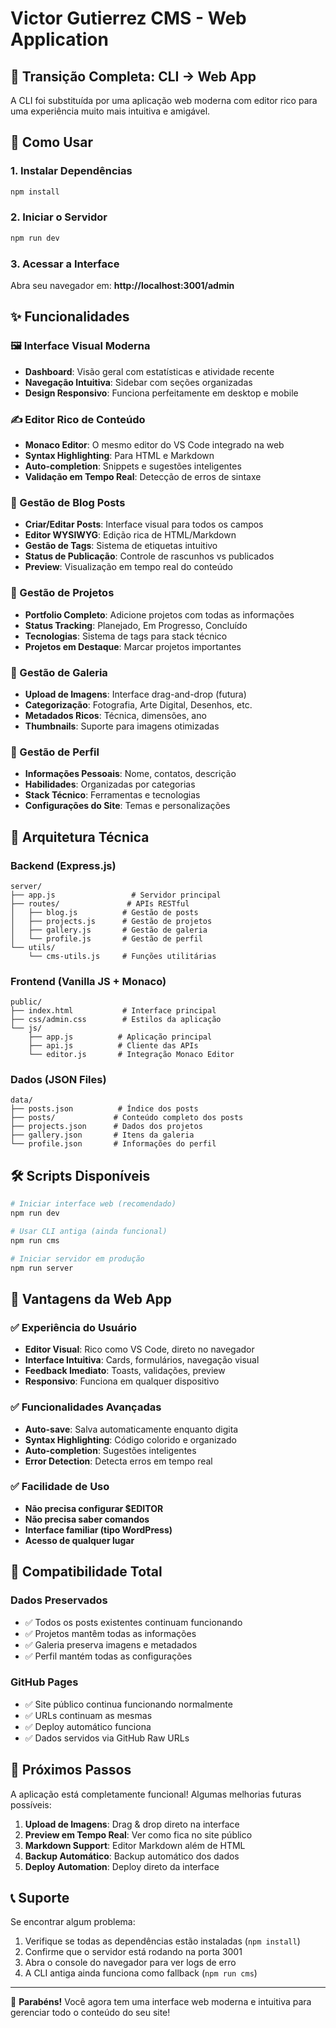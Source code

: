 # Victor Gutierrez CMS - Web Application

## 🎉 Transição Completa: CLI → Web App

A CLI foi substituída por uma aplicação web moderna com editor rico para uma experiência muito mais intuitiva e amigável.

## 🚀 Como Usar

### 1. Instalar Dependências
```bash
npm install
```

### 2. Iniciar o Servidor
```bash
npm run dev
```

### 3. Acessar a Interface
Abra seu navegador em: **http://localhost:3001/admin**

## ✨ Funcionalidades

### 🖼️ Interface Visual Moderna
- **Dashboard**: Visão geral com estatísticas e atividade recente
- **Navegação Intuitiva**: Sidebar com seções organizadas
- **Design Responsivo**: Funciona perfeitamente em desktop e mobile

### ✍️ Editor Rico de Conteúdo
- **Monaco Editor**: O mesmo editor do VS Code integrado na web
- **Syntax Highlighting**: Para HTML e Markdown
- **Auto-completion**: Snippets e sugestões inteligentes
- **Validação em Tempo Real**: Detecção de erros de sintaxe

### 📝 Gestão de Blog Posts
- **Criar/Editar Posts**: Interface visual para todos os campos
- **Editor WYSIWYG**: Edição rica de HTML/Markdown
- **Gestão de Tags**: Sistema de etiquetas intuitivo
- **Status de Publicação**: Controle de rascunhos vs publicados
- **Preview**: Visualização em tempo real do conteúdo

### 💼 Gestão de Projetos
- **Portfolio Completo**: Adicione projetos com todas as informações
- **Status Tracking**: Planejado, Em Progresso, Concluído
- **Tecnologias**: Sistema de tags para stack técnico
- **Projetos em Destaque**: Marcar projetos importantes

### 🎨 Gestão de Galeria
- **Upload de Imagens**: Interface drag-and-drop (futura)
- **Categorização**: Fotografia, Arte Digital, Desenhos, etc.
- **Metadados Ricos**: Técnica, dimensões, ano
- **Thumbnails**: Suporte para imagens otimizadas

### 👤 Gestão de Perfil
- **Informações Pessoais**: Nome, contatos, descrição
- **Habilidades**: Organizadas por categorias
- **Stack Técnico**: Ferramentas e tecnologias
- **Configurações do Site**: Temas e personalizações

## 🔧 Arquitetura Técnica

### Backend (Express.js)
```
server/
├── app.js                 # Servidor principal
├── routes/               # APIs RESTful
│   ├── blog.js          # Gestão de posts
│   ├── projects.js      # Gestão de projetos
│   ├── gallery.js       # Gestão de galeria
│   └── profile.js       # Gestão de perfil
└── utils/
    └── cms-utils.js     # Funções utilitárias
```

### Frontend (Vanilla JS + Monaco)
```
public/
├── index.html           # Interface principal
├── css/admin.css        # Estilos da aplicação
└── js/
    ├── app.js          # Aplicação principal
    ├── api.js          # Cliente das APIs
    └── editor.js       # Integração Monaco Editor
```

### Dados (JSON Files)
```
data/
├── posts.json          # Índice dos posts
├── posts/             # Conteúdo completo dos posts
├── projects.json      # Dados dos projetos
├── gallery.json       # Itens da galeria
└── profile.json       # Informações do perfil
```

## 🛠️ Scripts Disponíveis

```bash
# Iniciar interface web (recomendado)
npm run dev

# Usar CLI antiga (ainda funcional)
npm run cms

# Iniciar servidor em produção
npm run server
```

## 🎯 Vantagens da Web App

### ✅ Experiência do Usuário
- **Editor Visual**: Rico como VS Code, direto no navegador
- **Interface Intuitiva**: Cards, formulários, navegação visual
- **Feedback Imediato**: Toasts, validações, preview
- **Responsivo**: Funciona em qualquer dispositivo

### ✅ Funcionalidades Avançadas
- **Auto-save**: Salva automaticamente enquanto digita
- **Syntax Highlighting**: Código colorido e organizado
- **Auto-completion**: Sugestões inteligentes
- **Error Detection**: Detecta erros em tempo real

### ✅ Facilidade de Uso
- **Não precisa configurar $EDITOR**
- **Não precisa saber comandos**
- **Interface familiar (tipo WordPress)**
- **Acesso de qualquer lugar**

## 🔄 Compatibilidade Total

### Dados Preservados
- ✅ Todos os posts existentes continuam funcionando
- ✅ Projetos mantêm todas as informações
- ✅ Galeria preserva imagens e metadados
- ✅ Perfil mantém todas as configurações

### GitHub Pages
- ✅ Site público continua funcionando normalmente
- ✅ URLs continuam as mesmas
- ✅ Deploy automático funciona
- ✅ Dados servidos via GitHub Raw URLs

## 🚀 Próximos Passos

A aplicação está completamente funcional! Algumas melhorias futuras possíveis:

1. **Upload de Imagens**: Drag & drop direto na interface
2. **Preview em Tempo Real**: Ver como fica no site público
3. **Markdown Support**: Editor Markdown além de HTML
4. **Backup Automático**: Backup automático dos dados
5. **Deploy Automation**: Deploy direto da interface

## 📞 Suporte

Se encontrar algum problema:
1. Verifique se todas as dependências estão instaladas (`npm install`)
2. Confirme que o servidor está rodando na porta 3001
3. Abra o console do navegador para ver logs de erro
4. A CLI antiga ainda funciona como fallback (`npm run cms`)

---

🎉 **Parabéns!** Você agora tem uma interface web moderna e intuitiva para gerenciar todo o conteúdo do seu site!